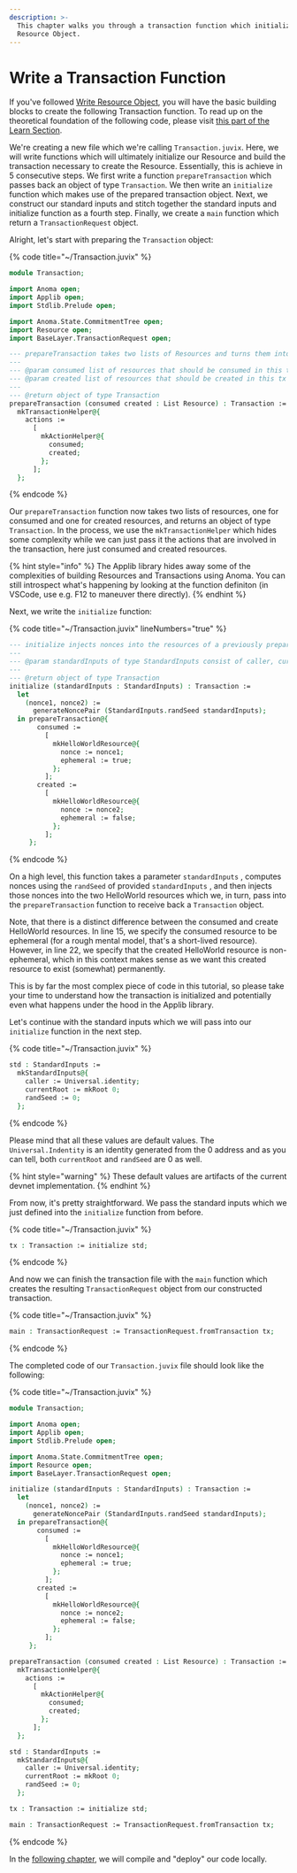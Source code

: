```yaml
---
description: >-
  This chapter walks you through a transaction function which initializes our
  Resource Object.
---
```


# Write a Transaction Function

If you've followed [Write Resource Object](define-a-resource.md), you will have the basic building blocks to create the following Transaction function. To read up on the theoretical foundation of the following code, please visit [this part of the Learn Section](../../learn/applications/interface.md).

We're creating a new file which we're calling `Transaction.juvix`. Here, we will write functions which will ultimately initialize our Resource and build the transaction necessary to create the Resource. Essentially, this is achieve in 5 consecutive steps. We first write a function `prepareTransaction` which passes back an object of type `Transaction`. We then write an `initialize` function which makes use of the prepared transaction object. Next, we construct our standard inputs and stitch together the standard inputs and initialize function as a fourth step. Finally, we create a `main` function which return a `TransactionRequest` object.

Alright, let's start with preparing the `Transaction` object:

{% code title="~/Transaction.juvix" %}
```agda
module Transaction;

import Anoma open;
import Applib open;
import Stdlib.Prelude open;

import Anoma.State.CommitmentTree open;
import Resource open;
import BaseLayer.TransactionRequest open;

--- prepareTransaction takes two lists of Resources and turns them into a Transaction object
---
--- @param consumed list of resources that should be consumed in this tx
--- @param created list of resources that should be created in this tx
---
--- @return object of type Transaction
prepareTransaction (consumed created : List Resource) : Transaction :=
  mkTransactionHelper@{
    actions :=
      [
        mkActionHelper@{
          consumed;
          created;
        };
      ];
  };
```
{% endcode %}

Our `prepareTransaction` function now takes two lists of resources, one for consumed and one for created resources, and returns an object of type `Transaction`. In the process, we use the `mkTransactionHelper` which hides some complexity while we can just pass it the actions that are involved in the transaction, here just consumed and created resources.

{% hint style="info" %}
The Applib library hides away some of the complexities of building Resources and Transactions using Anoma. You can still introspect what's happening by looking at the function definiton (in VSCode, use e.g. F12 to maneuver there directly).
{% endhint %}

Next, we write the `initialize` function:

{% code title="~/Transaction.juvix" lineNumbers="true" %}
```agda
--- initialize injects nonces into the resources of a previously prepared transaction object
---
--- @param standardInputs of type StandardInputs consist of caller, currentRoot, and randSeed
---
--- @return object of type Transaction
initialize (standardInputs : StandardInputs) : Transaction :=
  let
    (nonce1, nonce2) :=
      generateNoncePair (StandardInputs.randSeed standardInputs);
  in prepareTransaction@{
       consumed :=
         [
           mkHelloWorldResource@{
             nonce := nonce1;
             ephemeral := true;
           };
         ];
       created :=
         [
           mkHelloWorldResource@{
             nonce := nonce2;
             ephemeral := false;
           };
         ];
     };
```
{% endcode %}

On a high level, this function takes a parameter `standardInputs` , computes nonces using the `randSeed` of provided `standardInputs` , and then injects those nonces into the two HelloWorld resources which we, in turn, pass into the `prepareTransaction` function to receive back a `Transaction` object.

Note, that there is a distinct difference between the consumed and create HelloWorld resources. In line 15, we specify the consumed resource to be ephemeral (for a rough mental model, that's a short-lived resource). However, in line 22, we specify that the created HelloWorld resource is non-ephemeral, which in this context makes sense as we want this created resource to exist (somewhat) permanently.

This is by far the most complex piece of code in this tutorial, so please take your time to understand how the transaction is initialized and potentially even what happens under the hood in the Applib library.

Let's continue with the standard inputs which we will pass into our `initialize` function in the next step.

{% code title="~/Transaction.juvix" %}
```agda
std : StandardInputs :=
  mkStandardInputs@{
    caller := Universal.identity;
    currentRoot := mkRoot 0;
    randSeed := 0;
  };
```
{% endcode %}

Please mind that all these values are default values. The `Universal.Indentity` is an identity generated from the 0 address and as you can tell, both `currentRoot` and `randSeed` are 0 as well.

{% hint style="warning" %}
These default values are artifacts of the current devnet implementation.
{% endhint %}

From now, it's pretty straightforward. We pass the standard inputs which we just defined into the `initialize` function from before.

{% code title="~/Transaction.juvix" %}
```agda
tx : Transaction := initialize std;
```
{% endcode %}

And now we can finish the transaction file with the `main` function which creates the resulting `TransactionRequest` object from our constructed transaction.

{% code title="~/Transaction.juvix" %}
```agda
main : TransactionRequest := TransactionRequest.fromTransaction tx; 
```
{% endcode %}

The completed code of our `Transaction.juvix` file should look like the following:

{% code title="~/Transaction.juvix" %}
```agda
module Transaction;

import Anoma open;
import Applib open;
import Stdlib.Prelude open;

import Anoma.State.CommitmentTree open;
import Resource open;
import BaseLayer.TransactionRequest open;

initialize (standardInputs : StandardInputs) : Transaction :=
  let
    (nonce1, nonce2) :=
      generateNoncePair (StandardInputs.randSeed standardInputs);
  in prepareTransaction@{
       consumed :=
         [
           mkHelloWorldResource@{
             nonce := nonce1;
             ephemeral := true;
           };
         ];
       created :=
         [
           mkHelloWorldResource@{
             nonce := nonce2;
             ephemeral := false;
           };
         ];
     };

prepareTransaction (consumed created : List Resource) : Transaction :=
  mkTransactionHelper@{
    actions :=
      [
        mkActionHelper@{
          consumed;
          created;
        };
      ];
  };

std : StandardInputs :=
  mkStandardInputs@{
    caller := Universal.identity;
    currentRoot := mkRoot 0;
    randSeed := 0;
  };

tx : Transaction := initialize std;

main : TransactionRequest := TransactionRequest.fromTransaction tx;
```
{% endcode %}

In the [following chapter](run-your-app.md), we will compile and "deploy" our code locally.
